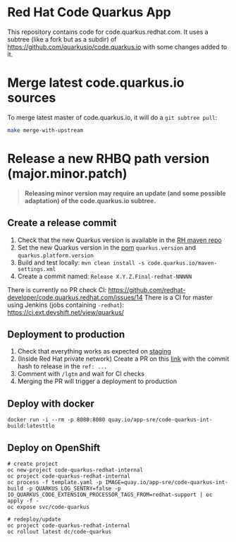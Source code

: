 # Red Hat Code Quarkus App

This repository contains code for code.quarkus.redhat.com. It uses a subtree (like a fork but as a subdir) of https://github.com/quarkusio/code.quarkus.io with some changes added to it.

# Merge latest code.quarkus.io sources

To merge latest master of code.quarkus.io, it will do a `git subtree pull`:
```bash
make merge-with-upstream
```

# Release a new RHBQ path version (major.minor.patch)

> **Releasing minor version may require an update (and some possible adaptation) of the code.quarkus.io subtree.**

## Create a release commit

1. Check that the new Quarkus version is available in the [RH maven repo](https://maven.repository.redhat.com/ga/com/redhat/quarkus/quarkus-universe-bom/)
2. Set the new Quarkus version in the [pom](https://github.com/redhat-developer/code.quarkus.redhat.com/blob/master/code.quarkus.io/pom.xml) `quarkus.version` and `quarkus.platform.version` 
3. Build and test locally: `mvn clean install -s code.quarkus.io/maven-settings.xml`
4. Create a commit named: `Release X.Y.Z.Final-redhat-NNNNN`

There is currently no PR check CI: https://github.com/redhat-developer/code.quarkus.redhat.com/issues/14 
There is a CI for master using Jenkins (jobs containing `-redhat`): https://ci.ext.devshift.net/view/quarkus/

## Deployment to production

1. Check that everything works as expected on [staging](https://code.quarkus.stage.redhat.com/)
2. (Inside Red Hat private network) Create a PR on this [link](https://gitlab.cee.redhat.com/service/app-interface/-/edit/master/data/services/quarkus/cicd/ci-ext/saas-redhat.yaml) with the commit hash to release in the `ref: ...` 
3. Comment with `/lgtm` and wait for CI checks
4. Merging the PR will trigger a deployment to production


## Deploy with docker

```shell
docker run -i --rm -p 8080:8080 quay.io/app-sre/code-quarkus-int-build:latesttlo
```

## Deploy on OpenShift

```shell
# create project
oc new-project code-quarkus-redhat-internal
oc project code-quarkus-redhat-internal
oc process -f template.yaml -p IMAGE=quay.io/app-sre/code-quarkus-int-build -p QUARKUS_LOG_SENTRY=false -p IO_QUARKUS_CODE_EXTENSION_PROCESSOR_TAGS_FROM=redhat-support | oc apply -f - 
oc expose svc/code-quarkus

# redeploy/update
oc project code-quarkus-redhat-internal
oc rollout latest dc/code-quarkus
```
